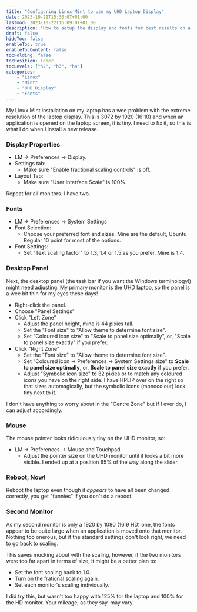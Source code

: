 ```yaml
---
title: "Configuring Linux Mint to use my UHD Laptop Display"
date: 2023-10-21T15:30:07+01:00
lastmod: 2023-10-22T16:09:01+01:00
description: "How to setup the display and fonts for best results on a UHD laptop screen."
draft: false
hideToc: false
enableToc: true
enableTocContent: false
tocFolding: false
tocPosition: inner
tocLevels: ["h2", "h3", "h4"]
categories:
    - "Linux"
    - "Mint"
    - "UHD Display"
    - "Fonts"
---
```


My Linux Mint installation on my laptop has a wee problem with the extreme resolution of the laptop display. This is 3072 by 1920 (16:10) and when an application is opened on the laptop screen, it is tiny. I need to fix it, so this is what I do when I install a new release.

### Display Properties

* LM -> Preferences -> Display.
* Settings tab:
  * Make sure "Enable fractional scaling controls" is off.
* Layout Tab:
  * Make sure "User Interface Scale" is 100%.

Repeat for all monitors. I have two.


### Fonts

* LM -> Preferences -> System Settings
* Font Selection:
  * Choose your preferred font and sizes. Mine are the default, Ubuntu Regular 10 point for most of the options.
* Font Settings:
  * Set "Text scaling factor" to 1.3, 1.4 or 1.5 as you prefer. Mine is 1.4.


### Desktop Panel

Next, the desktop panel (the task bar if you want the Windows terminology!) might need adjusting. My primary monitor is the UHD laptop, so the panel is a wee bit thin for my eyes these days! 

* Right-click the panel.
* Choose "Panel Settings"
* Click "Left Zone"
  * Adjust the panel height, mine is 44 pixies tall.
  * Set the "Font size" to "Allow theme to determine font size".
  * Set "Coloured icon size" to "Scale to panel size optimally", or, "Scale to panel size exactly" if you prefer.
* Click "Right Zone"
  * Set the "Font size" to "Allow theme to determine font size".
  * Set "Coloured icon -> Preferences -> System Settings size" to **Scale to panel size optimally**, or, **Scale to panel size exactly** if you prefer.
  * Adjust "Symbolic icon size" to 32 pixies or to match any coloured icons you have on the right side. I have HPLIP over on the right so that sizes automagically, but the symbolic icons (monocolour) look tiny next to it.

I don't have anything to worry about in the "Centre Zone" but if I ever do, I can adjust accordingly.


### Mouse

The mouse pointer looks ridiculously tiny on the UHD monitor, so:

* LM -> Preferences -> Mouse and Touchpad
  * Adjust the pointer size on the UHD monitor until it looks a bit more visible. I ended up at a position 65% of the way along the slider.


### Reboot, Now!

Reboot the laptop even though it *appears* to have all been changed correctly, you get "funnies" if you don't do a reboot.


### Second Monitor

As my second monitor is only a 1920 by 1080 (16:9 HD) one, the fonts appear to be quite large when an application is moved onto that monitor. Nothing too onerous, but if the standard settings don't look right, we need to go back to scaling.

This saves mucking about with the scaling, however, if the two monitors were too far apart in terms of size, it might be a better plan to:

* Set the font scaling back to 1.0.
* Turn on the frational scaling again.
* Set each monitor's scaling individually. 

I did try this, but wasn't too happy with 125% for the laptop and 100% for the HD monitor. Your mileage, as they say. may vary.

